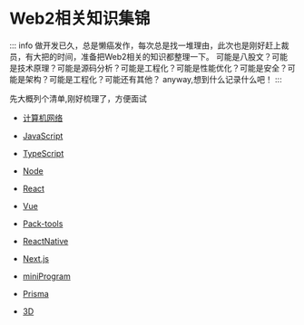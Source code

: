 
# Web2相关知识集锦

::: info
做开发已久，总是懒癌发作，每次总是找一堆理由，此次也是刚好赶上裁员，有大把的时间，准备把Web2相关的知识都整理一下。
可能是八股文？可能是技术原理？可能是源码分析？可能是工程化？可能是性能优化？可能是安全？可能是架构？可能是工程化？可能还有其他？
anyway,想到什么记录什么吧！
:::

先大概列个清单,刚好梳理了，方便面试

- [计算机网络](./computer-network/index.md)

- [JavaScript](./javascript/index.md)
- [TypeScript](./typescript/index.md)
- [Node](./node/index.md)
- [React](./react/index.md)
- [Vue](./vue/index.md)
- [Pack-tools](./pack-tools/index.md)
- [ReactNative](./ReactNative/index.md)
- [Next.js](./NextJS/index.md)
- [miniProgram](./miniProgram/index.md)
- [Prisma](./Prisma/index.md)
- [3D](./3D/index.md)